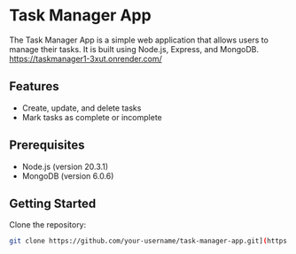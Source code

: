 # Task Manager App

The Task Manager App is a simple web application that allows users to manage their tasks. It is built using Node.js, Express, and MongoDB.
https://taskmanager1-3xut.onrender.com/

## Features

- Create, update, and delete tasks
- Mark tasks as complete or incomplete

## Prerequisites

- Node.js (version 20.3.1)
- MongoDB (version 6.0.6)

## Getting Started

 Clone the repository:

   ```bash
   git clone https://github.com/your-username/task-manager-app.git](https://github.com/Amrkhaled25/TaskManager.git


